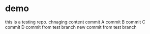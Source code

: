 # demo
this is a testing repo.
chnaging content
commit A
commit B
commit C
commit D
commit from test branch
new commit from test branch

